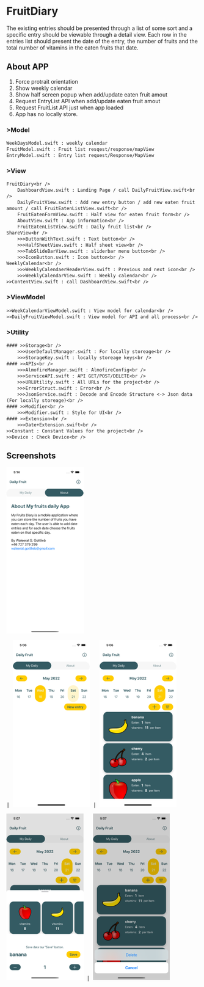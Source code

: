 # FruitDiary

The existing entries should be presented through a list of some sort and a specific entry should
be viewable through a detail view. Each row in the entries list should present the date of the
entry, the number of fruits and the total number of vitamins in the eaten fruits that date.


About APP
 ------------------------
 1. Force protrait orientation
 2. Show weekly calendar
 3. Show half screen popup when add/update eaten fruit amout
 4. Request EntryList API when add/update eaten fruit amout
 5. Request FruitList API just when app loaded
 6. App has no locally store.
 
 
### >Model
    WeekDaysModel.swift : weekly calendar
    FruitModel.swift : Fruit list resqest/response/mapView
    EntryModel.swift : Entry list request/Response/MapView
### >View
    FruitDiary<br />
        DashboardView.swift : Landing Page / call DailyFruitView.swift<br />
        DailyFruitView.swift : Add new entry button / add new eaten fruit amount / call FruitEatenListView.swift<br />
        FruitEatenFormView.swift : Half view for eaten fruit form<br />
        AboutView.swift : App information<br />
        FruitEatenListView.swift : Daily fruit list<br />
    ShareView<br />
        >>>ButtonWithText.swift : Text button<br />
        >>>HalfSheetView.swift : Half sheet view<br />
        >>>TabSlideBarView.swift : sliderbar menu button<br />
        >>>IconButton.swift : Icon button<br />
    WeeklyCalendar<br />
        >>>WeeklyCalendaerHeaderView.swift : Previous and next icon<br />
        >>>WeeklyCalendarView.swift : Weekly calendar<br />
    >>ContentView.swift : call DashboardView.swift<br />
### >ViewModel
    >>WeekCalendarViewModel.swift : View model for calendar<br />
    >>DailyFruitViewModel.swift : View model for API and all process<br />
### >Utility
    #### >>Storage<br />
        >>>UserDefaultManager.swift : For locally storeage<br />
        >>>StorageKey.swift : locally storeage keys<br />
    #### >>APIs<br />
        >>>AlmofireManager.swift : AlmofireConfig<br />
        >>>ServiceAPI.swift : API GET/POST/DELETE<br />
        >>>URLUtility.swift : All URLs for the project<br />
        >>>ErrorStruct.swift : Error<br />
        >>>JsonService.swift : Decode and Encode Structure <-> Json data (For locally storeage)<br />
    #### >>Modifier<br />
        >>>Modifier.swift : Style for UI<br />
    #### >>Extension<br />
        >>>Date+Extension.swift<br />
    >>Constant : Constant Values for the project<br />
    >>Device : Check Device<br />

## Screenshots
<kbd>
  <img src="https://raw.githubusercontent.com/waleerat/GitHub-Photos-Shared/main/WeeklyCalendar/05.png" width="40%" height="40%"> 

|
<img src="https://raw.githubusercontent.com/waleerat/GitHub-Photos-Shared/main/WeeklyCalendar/02.png"  width="40%" height="40%"> |
<img src="https://raw.githubusercontent.com/waleerat/GitHub-Photos-Shared/main/WeeklyCalendar/01.png"  width="40%" height="40%"> 


<img src="https://raw.githubusercontent.com/waleerat/GitHub-Photos-Shared/main/WeeklyCalendar/03.png" width="40%" height="40%"> |
<img src="https://raw.githubusercontent.com/waleerat/GitHub-Photos-Shared/main/WeeklyCalendar/04.png"  width="40%" height="40%"> 
  </kbd>


 

